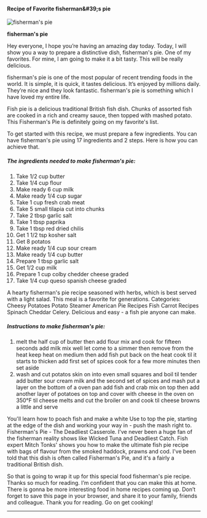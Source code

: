             

#### Recipe of Favorite fisherman&amp;#39;s pie

![fisherman's pie](https://img-global.cpcdn.com/recipes/24291478/751x532cq70/fishermans-pie-recipe-main-photo.jpg)

**fisherman's pie**

Hey everyone, I hope you’re having an amazing day today. Today, I will show you a way to prepare a distinctive dish, fisherman's pie. One of my favorites. For mine, I am going to make it a bit tasty. This will be really delicious.

fisherman's pie is one of the most popular of recent trending foods in the world. It is simple, it is quick, it tastes delicious. It’s enjoyed by millions daily. They’re nice and they look fantastic. fisherman's pie is something which I have loved my entire life.

Fish pie is a delicious traditional British fish dish. Chunks of assorted fish are cooked in a rich and creamy sauce, then topped with mashed potato. This Fisherman's Pie is definitely going on my favorite's list.

To get started with this recipe, we must prepare a few ingredients. You can have fisherman's pie using 17 ingredients and 2 steps. Here is how you can achieve that.

##### The ingredients needed to make fisherman's pie:

1.  Take 1/2 cup butter
2.  Take 1/4 cup flour
3.  Make ready 6 cup milk
4.  Make ready 1/4 cup sugar
5.  Take 1 cup fresh crab meat
6.  Take 5 small tilapia cut into chunks
7.  Take 2 tbsp garlic salt
8.  Take 1 tbsp paprika
9.  Take 1 tbsp red dried chilis
10.  Get 1 1/2 tsp kosher salt
11.  Get 8 potatos
12.  Make ready 1/4 cup sour cream
13.  Make ready 1/4 cup butter
14.  Prepare 1 tbsp garlic salt
15.  Get 1/2 cup milk
16.  Prepare 1 cup colby chedder cheese graded
17.  Take 1/4 cup queso spanish cheese graded

A hearty fisherman's pie recipe seasoned with herbs, which is best served with a light salad. This meal is a favorite for generations. Categories: Cheesy Potatoes Potato Steamer American Pie Recipes Fish Carrot Recipes Spinach Cheddar Celery. Delicious and easy - a fish pie anyone can make.

##### Instructions to make fisherman's pie:

1.  melt the half cup of butter then add flour mix and cook for fifteen seconds add milk mix well let come to a simmer then remove from the heat keep heat on medium then add fish put back on the heat cook til it starts to thicken add first set of spices cook for a few more minutes then set aside
2.  wash and cut potatos skin on into even small squares and boil til tender add butter sour cream milk and the second set of spices and mash put a layer on the bottom of a oven pan add fish and crab mix on top then add another layer of potatoes on top and cover with cheese in the oven on 350°F til cheese melts and cut the broiler on and cook til cheese browns a little and serve

You'll learn how to poach fish and make a white Use to top the pie, starting at the edge of the dish and working your way in - push the mash right to. Fisherman's Pie - The Deadliest Casserole. I've never been a huge fan of the fisherman reality shows like Wicked Tuna and Deadliest Catch. Fish expert Mitch Tonks' shows you how to make the ultimate fish pie recipe with bags of flavour from the smoked haddock, prawns and cod. I've been told that this dish is often called Fisherman's Pie, and it's a fairly a traditional British dish.

So that is going to wrap it up for this special food fisherman's pie recipe. Thanks so much for reading. I’m confident that you can make this at home. There is gonna be more interesting food in home recipes coming up. Don’t forget to save this page in your browser, and share it to your family, friends and colleague. Thank you for reading. Go on get cooking!

* * *